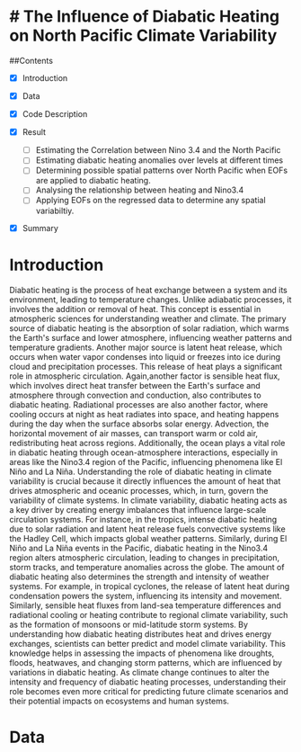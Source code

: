 # # The Influence of Diabatic Heating on North Pacific Climate Variability

##Contents
 - [x] Introduction
 - [x] Data
 - [x] Code Description
 - [x] Result 
   - [ ] Estimating the Correlation between Nino 3.4 and the North Pacific
   - [ ]  Estimating diabatic heating anomalies over levels at different times
   - [ ]  Determining possible spatial patterns over North Pacific when EOFs are applied to diabatic heating.
   - [ ] Analysing the relationship between heating and Nino3.4
   - [ ] Applying EOFs on the regressed data to determine any spatial variabiltiy.
 - [x] Summary 


# Introduction
Diabatic heating is the process of heat exchange between a system and its environment, leading to temperature changes. Unlike adiabatic processes, it involves the addition or removal of heat. This concept is essential in atmospheric sciences for understanding weather and climate.
The primary source of diabatic heating is the absorption of solar radiation, which warms the Earth's surface and lower atmosphere, influencing weather patterns and temperature gradients. Another major source is latent heat release, which occurs when water vapor condenses into liquid or freezes into ice during cloud and precipitation processes. This release of heat plays a significant role in atmospheric circulation. 
Again,another factor is sensible heat flux, which involves direct heat transfer between the Earth's surface and atmosphere through convection and conduction, also contributes to diabatic heating. Radiational processes are also another factor, where cooling occurs at night as heat radiates into space, and heating happens during the day when the surface absorbs solar energy. Advection, the horizontal movement of air masses, can transport warm or cold air, redistributing heat across regions. Additionally, the ocean plays a vital role in diabatic heating through ocean-atmosphere interactions, especially in areas like the Nino3.4 region of the Pacific, influencing phenomena like El Niño and La Niña. 
Understanding the role of diabatic heating in climate variability is crucial because it directly influences the amount of heat that drives atmospheric and oceanic processes, which, in turn, govern the variability of climate systems. In climate variability, diabatic heating acts as a key driver by creating energy imbalances that influence large-scale circulation systems. For instance, in the tropics, intense diabatic heating due to solar radiation and latent heat release fuels convective systems like the Hadley Cell, which impacts global weather patterns. Similarly, during El Niño and La Niña events in the Pacific, diabatic heating in the Nino3.4 region alters atmospheric circulation, leading to changes in precipitation, storm tracks, and temperature anomalies across the globe.
The amount of diabatic heating also determines the strength and intensity of weather systems. For example, in tropical cyclones, the release of latent heat during condensation powers the system, influencing its intensity and movement. Similarly, sensible heat fluxes from land-sea temperature differences and radiational cooling or heating contribute to regional climate variability, such as the formation of monsoons or mid-latitude storm systems. By understanding how diabatic heating distributes heat and drives energy exchanges, scientists can better predict and model climate variability. This knowledge helps in assessing the impacts of phenomena like droughts, floods, heatwaves, and changing storm patterns, which are influenced by variations in diabatic heating. As climate change continues to alter the intensity and frequency of diabatic heating processes, understanding their role becomes even more critical for predicting future climate scenarios and their potential impacts on ecosystems and human systems.

# Data 

























